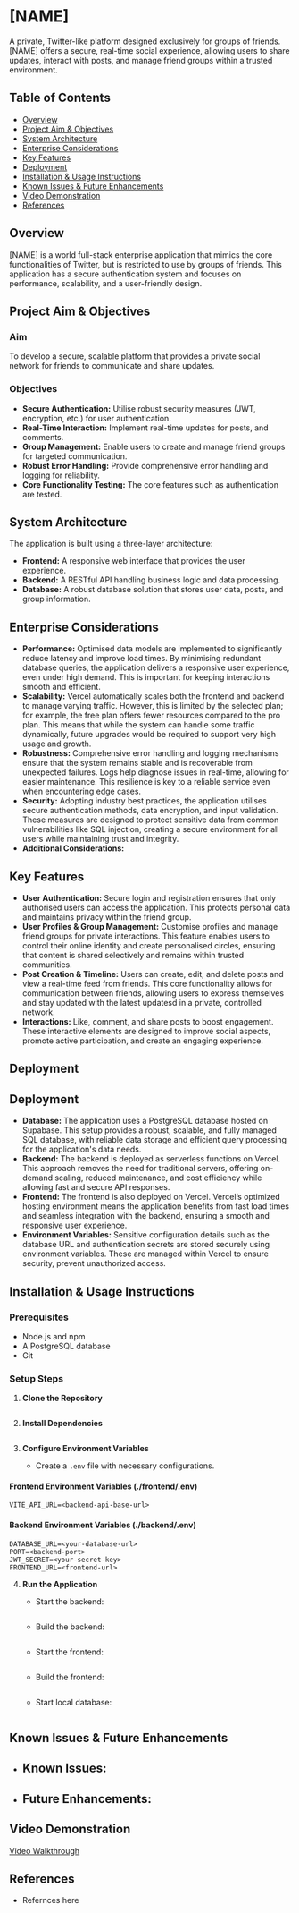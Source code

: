 # [NAME]

A private, Twitter-like platform designed exclusively for groups of friends. [NAME] offers a secure, real-time social experience, allowing users to share updates, interact with posts, and manage friend groups within a trusted environment.

## Table of Contents

- [Overview](#overview)
- [Project Aim & Objectives](#project-aim--objectives)
- [System Architecture](#system-architecture)
- [Enterprise Considerations](#enterprise-considerations)
- [Key Features](#key-features)
- [Deployment](#deployment)
- [Installation & Usage Instructions](#installation--usage-instructions)
- [Known Issues & Future Enhancements](#known-issues--future-enhancements)
- [Video Demonstration](#video-demonstration)
- [References](#references)

## Overview

[NAME] is a world full-stack enterprise application that mimics the core functionalities of Twitter, but is restricted to use by groups of friends. This application has a secure authentication system and focuses on performance, scalability, and a user-friendly design.

## Project Aim & Objectives

### Aim

To develop a secure, scalable platform that provides a private social network for friends to communicate and share updates.

### Objectives

- **Secure Authentication:** Utilise robust security measures (JWT, encryption, etc.) for user authentication.
- **Real-Time Interaction:** Implement real-time updates for posts, and comments.
- **Group Management:** Enable users to create and manage friend groups for targeted communication.
- **Robust Error Handling:** Provide comprehensive error handling and logging for reliability.
- **Core Functionality Testing:** The core features such as authentication are tested.

## System Architecture

The application is built using a three-layer architecture:

- **Frontend:** A responsive web interface that provides the user experience.
- **Backend:** A RESTful API handling business logic and data processing.
- **Database:** A robust database solution that stores user data, posts, and group information.

## Enterprise Considerations

- **Performance:** Optimised data models are implemented to significantly reduce latency and improve load times. By minimising redundant database queries, the application delivers a responsive user experience, even under high demand. This is important for keeping interactions smooth and efficient.
- **Scalability:** Vercel automatically scales both the frontend and backend to manage varying traffic. However, this is limited by the selected plan; for example, the free plan offers fewer resources compared to the pro plan. This means that while the system can handle some traffic dynamically, future upgrades would be required to support very high usage and growth.
- **Robustness:** Comprehensive error handling and logging mechanisms ensure that the system remains stable and is recoverable from unexpected failures. Logs help diagnose issues in real-time, allowing for easier maintenance. This resilience is key to a reliable service even when encountering edge cases.
- **Security:** Adopting industry best practices, the application utilises secure authentication methods, data encryption, and input validation. These measures are designed to protect sensitive data from common vulnerabilities like SQL injection, creating a secure environment for all users while maintaining trust and integrity.
- **Additional Considerations:**

## Key Features

- **User Authentication:** Secure login and registration ensures that only authorised users can access the application. This protects personal data and maintains privacy within the friend group.
- **User Profiles & Group Management:** Customise profiles and manage friend groups for private interactions. This feature enables users to control their online identity and create personalised circles, ensuring that content is shared selectively and remains within trusted communities.
- **Post Creation & Timeline:** Users can create, edit, and delete posts and view a real-time feed from friends. This core functionality allows for communication between friends, allowing users to express themselves and stay updated with the latest updatesd in a private, controlled network.
- **Interactions:** Like, comment, and share posts to boost engagement. These interactive elements are designed to improve social aspects, promote active participation, and create an engaging experience.

## Deployment

## Deployment

- **Database:** The application uses a PostgreSQL database hosted on Supabase. This setup provides a robust, scalable, and fully managed SQL database, with reliable data storage and efficient query processing for the application's data needs.
- **Backend:** The backend is deployed as serverless functions on Vercel. This approach removes the need for traditional servers, offering on-demand scaling, reduced maintenance, and cost efficiency while allowing fast and secure API responses.
- **Frontend:** The frontend is also deployed on Vercel. Vercel’s optimized hosting environment means the application benefits from fast load times and seamless integration with the backend, ensuring a smooth and responsive user experience.
- **Environment Variables:** Sensitive configuration details such as the database URL and authentication secrets are stored securely using environment variables. These are managed within Vercel to ensure security, prevent unauthorized access.

## Installation & Usage Instructions

### Prerequisites

- Node.js and npm
- A PostgreSQL database
- Git

### Setup Steps

1. **Clone the Repository**

   ```bash

   ```

2. **Install Dependencies**

   ```bash

   ```

3. **Configure Environment Variables**
   - Create a `.env` file with necessary configurations.

#### **Frontend Environment Variables (./frontend/.env)**

```env
VITE_API_URL=<backend-api-base-url>
```

#### **Backend Environment Variables (./backend/.env)**

```env
DATABASE_URL=<your-database-url>
PORT=<backend-port>
JWT_SECRET=<your-secret-key>
FRONTEND_URL=<frontend-url>
```

4. **Run the Application**

   - Start the backend:

     ```bash

     ```

   - Build the backend:

     ```bash

     ```

   - Start the frontend:

     ```bash

     ```

   - Build the frontend:

     ```bash

     ```

   - Start local database:

     ```bash

     ```

## Known Issues & Future Enhancements

- ## **Known Issues:**
- ## **Future Enhancements:**

## Video Demonstration

[Video Walkthrough](https://youtu.be/dQw4w9WgXcQ?si=_EgZeKjfwuHzK69Q)

## References

- Refernces here

